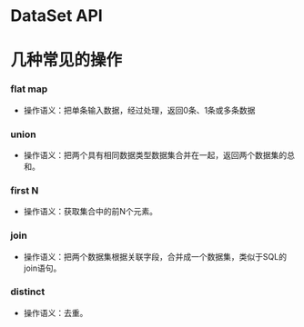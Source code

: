 # DataSet API

# 几种常见的操作
### flat map
- 操作语义：把单条输入数据，经过处理，返回0条、1条或多条数据

### union
- 操作语义：把两个具有相同数据类型数据集合并在一起，返回两个数据集的总和。

### first N
- 操作语义：获取集合中的前N个元素。

### join
- 操作语义：把两个数据集根据关联字段，合并成一个数据集，类似于SQL的join语句。

### distinct
- 操作语义：去重。
